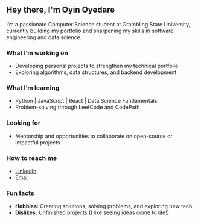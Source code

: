 ## Hey there, I'm Oyin Oyedare

I’m a passionate Computer Science student at Grambling State University, currently building my portfolio and sharpening my skills in software engineering and data science.  

### What I’m working on
- Developing personal projects to strengthen my technical portfolio  
- Exploring algorithms, data structures, and backend development  

### What I’m learning
- Python | JavaScript | React | Data Science Fundamentals  
- Problem-solving through LeetCode and CodePath  

### Looking for
- Mentorship and opportunities to collaborate on open-source or impactful projects  

### How to reach me
- [LinkedIn](https://www.linkedin.com/in/oyinoyedare/)  
- [Email](oyinoyedare4@gmail.com)  

### Fun facts
- **Hobbies:** Creating solutions, solving problems, and exploring new tech  
- **Dislikes:** Unfinished projects (I like seeing ideas come to life!)

